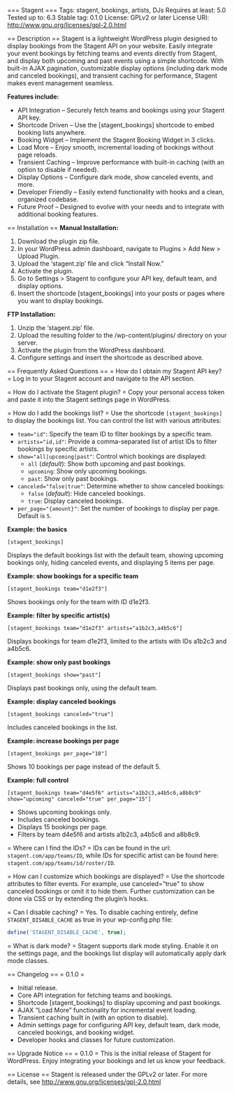 === Stagent ===
Tags: stagent, bookings, artists, DJs
Requires at least: 5.0
Tested up to: 6.3
Stable tag: 0.1.0
License: GPLv2 or later
License URI: http://www.gnu.org/licenses/gpl-2.0.html

== Description ==
Stagent is a lightweight WordPress plugin designed to display bookings from the Stagent API on your website. Easily integrate your event bookings by fetching teams and events directly from Stagent, and display both upcoming and past events using a simple shortcode. With built-in AJAX pagination, customizable display options (including dark mode and canceled bookings), and transient caching for performance, Stagent makes event management seamless.

**Features include:**
* API Integration – Securely fetch teams and bookings using your Stagent API key.
* Shortcode Driven – Use the [stagent_bookings] shortcode to embed booking lists anywhere.
* Booking Widget – Implement the Stagent Booking Widget in 3 clicks.
* Load More – Enjoy smooth, incremental loading of bookings without page reloads.
* Transient Caching – Improve performance with built-in caching (with an option to disable if needed).
* Display Options – Configure dark mode, show canceled events, and more.
* Developer Friendly – Easily extend functionality with hooks and a clean, organized codebase.
* Future Proof – Designed to evolve with your needs and to integrate with additional booking features.

== Installation ==
**Manual Installation:**
1. Download the plugin zip file.
2. In your WordPress admin dashboard, navigate to Plugins > Add New > Upload Plugin.
3. Upload the ‘stagent.zip’ file and click “Install Now.”
4. Activate the plugin.
5. Go to Settings > Stagent to configure your API key, default team, and display options.
6. Insert the shortcode [stagent_bookings] into your posts or pages where you want to display bookings.

**FTP Installation:**
1. Unzip the ‘stagent.zip’ file.
2. Upload the resulting folder to the /wp-content/plugins/ directory on your server.
3. Activate the plugin from the WordPress dashboard.
4. Configure settings and insert the shortcode as described above.

== Frequently Asked Questions ==
= How do I obtain my Stagent API key? =
Log in to your Stagent account and navigate to the API section.

= How do I activate the Stagent plugin? =
Copy your personal access token and paste it into the Stagent settings page in WordPress.

= How do I add the bookings list? =
Use the shortcode `[stagent_bookings]` to display the bookings list. You can control the list with various attributes:

- `team="id"`: Specify the team ID to filter bookings by a specific team.
- `artists="id,id"`: Provide a comma-separated list of artist IDs to filter bookings by specific artists.
- `show="all|upcoming|past"`: Control which bookings are displayed:
  - `all` (*default*): Show both upcoming and past bookings.
  - `upcoming`: Show only upcoming bookings.
  - `past`: Show only past bookings.
- `canceled="false|true"`: Determine whether to show canceled bookings:
  - `false` (*default*): Hide canceled bookings.
  - `true`: Display canceled bookings.
- `per_page="{amount}"`: Set the number of bookings to display per page. Default is `5`.

**Example: the basics**
```wordpress
[stagent_bookings]
```
Displays the default bookings list with the default team, showing upcoming bookings only, hiding canceled events, and displaying 5 items per page.

**Example: show bookings for a specific team**
```wordpress
[stagent_bookings team="d1e2f3"]
```
Shows bookings only for the team with ID d1e2f3.

**Example: filter by specific artist(s)**
```wordpress
[stagent_bookings team="d1e2f3" artists="a1b2c3,a4b5c6"]
```
Displays bookings for team d1e2f3, limited to the artists with IDs a1b2c3 and a4b5c6.

**Example: show only past bookings**
```wordpress
[stagent_bookings show="past"]
```
Displays past bookings only, using the default team.

**Example: display canceled bookings**
```wordpress
[stagent_bookings canceled="true"]
```
Includes canceled bookings in the list.

**Example: increase bookings per page**
```wordpress
[stagent_bookings per_page="10"]
```
Shows 10 bookings per page instead of the default 5.

**Example: full control**
```wordpress
[stagent_bookings team="d4e5f6" artists="a1b2c3,a4b5c6,a8b8c9" show="upcoming" canceled="true" per_page="15"]
```
- Shows upcoming bookings only.
- Includes canceled bookings.
- Displays 15 bookings per page.
- Filters by team d4e5f6 and artists a1b2c3, a4b5c6 and a8b8c9.

= Where can I find the IDs? =
IDs can be found in the url: `stagent.com/app/teams/ID`, while IDs for specific artist can be found here: `stagent.com/app/teams/id/roster/ID`.

= How can I customize which bookings are displayed? =
Use the shortcode attributes to filter events. For example, use canceled="true" to show canceled bookings or omit it to hide them. Further customization can be done via CSS or by extending the plugin’s hooks.

= Can I disable caching? =
Yes. To disable caching entirely, define `STAGENT_DISABLE_CACHE` as true in your wp-config.php file:
```php
define('STAGENT_DISABLE_CACHE', true);
```

= What is dark mode? =
Stagent supports dark mode styling. Enable it on the settings page, and the bookings list display will automatically apply dark mode classes.

== Changelog ==
= 0.1.0 =
- Initial release.
- Core API integration for fetching teams and bookings.
- Shortcode [stagent_bookings] to display upcoming and past bookings.
- AJAX “Load More” functionality for incremental event loading.
- Transient caching built in (with an option to disable).
- Admin settings page for configuring API key, default team, dark mode, canceled bookings, and booking widget.
- Developer hooks and classes for future customization.

== Upgrade Notice ==
= 0.1.0 =
This is the initial release of Stagent for WordPress. Enjoy integrating your bookings and let us know your feedback.

== License ==
Stagent is released under the GPLv2 or later. For more details, see http://www.gnu.org/licenses/gpl-2.0.html